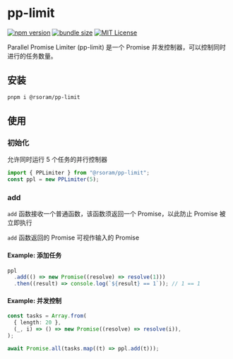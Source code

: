 # pp-limit

[![npm version][npm-version-src]][npm-version-href]
[![bundle size][bundle-src]][bundle-href]
[![MIT License][license-src]][license-href]

Parallel Promise Limiter (pp-limit) 是一个 Promise 并发控制器，可以控制同时进行的任务数量。

## 安装

```sh
pnpm i @rsoram/pp-limit
```

## 使用

### 初始化

允许同时运行 5 个任务的并行控制器

```ts
import { PPLimiter } from "@rsoram/pp-limit";
const ppl = new PPLimiter(5);
```

### add

`add` 函数接收一个普通函数，该函数须返回一个 Promise，以此防止 Promise 被立即执行

`add` 函数返回的 Promise 可视作输入的 Promise

#### Example: 添加任务

```ts
ppl
  .add(() => new Promise((resolve) => resolve(1)))
  .then((result) => console.log(`${result} == 1`)); // 1 == 1
```

#### Example: 并发控制

```ts
const tasks = Array.from(
  { length: 20 },
  (_, i) => () => new Promise((resolve) => resolve(i)),
);

await Promise.all(tasks.map((t) => ppl.add(t)));
```

<!-- Badges -->

[npm-version-src]: https://img.shields.io/npm/v/@rsoram/pp-limit?style=flat-square
[npm-version-href]: https://npmjs.com/package/@rsoram/pp-limit
[npm-downloads-src]: https://img.shields.io/npm/dm/@rsoram/pp-limit?style=flat-square
[npm-downloads-href]: https://npmjs.com/package/@rsoram/pp-limit
[bundle-src]: https://flat.badgen.net/bundlephobia/minzip/@rsoram/pp-limit
[bundle-href]: https://bundlephobia.com/package/@rsoram/pp-limit
[license-src]: https://img.shields.io/badge/License-MIT-green.svg
[license-href]: https://choosealicense.com/licenses/mit/

